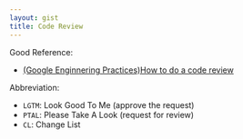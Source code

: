 ```yaml
---
layout: gist
title: Code Review
---
```


Good Reference: 
- [(Google Enginnering Practices)How to do a code review](https://google.github.io/eng-practices/review/reviewer/)

Abbreviation:
- `LGTM`: Look Good To Me (approve the request)
- `PTAL`: Please Take A Look (request for review)
- `CL`: Change List
